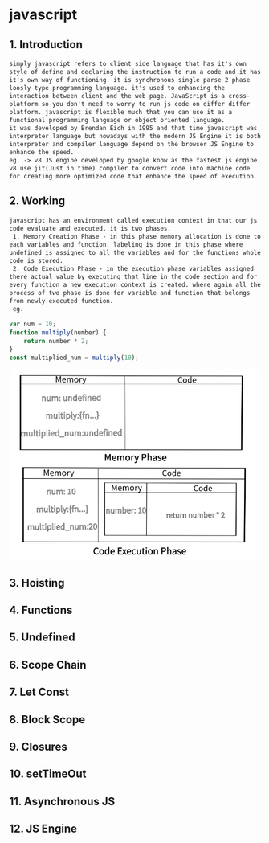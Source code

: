 # javascript

## 1. Introduction

>

    simply javascript refers to client side language that has it's own style of define and declaring the instruction to run a code and it has it's own way of functioning. it is synchronous single parse 2 phase loosly type programming language. it's used to enhancing the interaction between client and the web page. JavaScript is a cross-platform so you don't need to worry to run js code on differ differ platform. javascript is flexible much that you can use it as a functional programming language or object oriented language.
    it was developed by Brendan Eich in 1995 and that time javascript was interpreter language but nowadays with the modern JS Engine it is both interpreter and compiler language depend on the browser JS Engine to enhance the speed.
    eg. -> v8 JS engine developed by google know as the fastest js engine. v8 use jit(Just in time) compiler to convert code into machine code for creating more optimized code that enhance the speed of execution.

>

## 2. Working

>

    javascript has an environment called execution context in that our js code evaluate and executed. it is two phases.
     1. Memory Creation Phase - in this phase memory allocation is done to each variables and function. labeling is done in this phase where undefined is assigned to all the variables and for the functions whole code is stored.
     2. Code Execution Phase - in the execution phase variables assigned there actual value by executing that line in the code section and for every function a new execution context is created. where again all the process of two phase is done for variable and function that belongs from newly executed function.
     eg.

>

```js
var num = 10;
function multiply(number) {
	return number * 2;
}
const multiplied_num = multiply(10);
```

![Execution Context Example](execution_context.png)

## 3. Hoisting

## 4. Functions

## 5. Undefined

## 6. Scope Chain

## 7. Let Const

## 8. Block Scope

## 9. Closures

## 10. setTimeOut

## 11. Asynchronous JS

## 12. JS Engine

```

```
